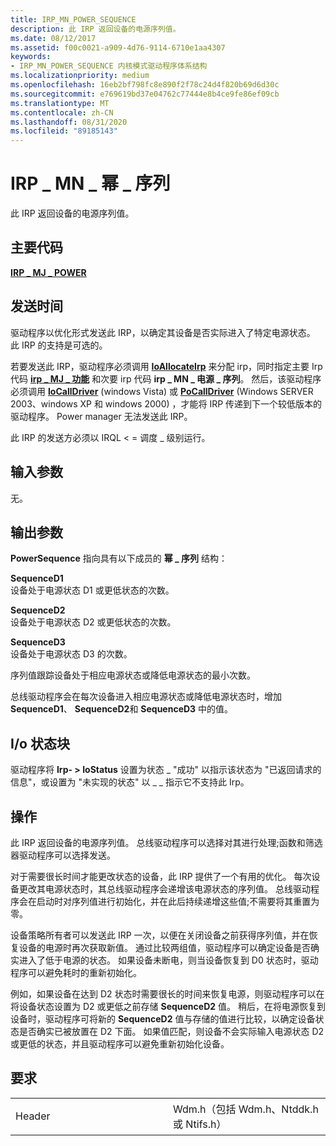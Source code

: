 ```yaml
---
title: IRP_MN_POWER_SEQUENCE
description: 此 IRP 返回设备的电源序列值。
ms.date: 08/12/2017
ms.assetid: f00c0021-a909-4d76-9114-6710e1aa4307
keywords:
- IRP_MN_POWER_SEQUENCE 内核模式驱动程序体系结构
ms.localizationpriority: medium
ms.openlocfilehash: 16eb2bf798fc8e890f2f78c24d4f820b69d6d30c
ms.sourcegitcommit: e769619bd37e04762c77444e8b4ce9fe86ef09cb
ms.translationtype: MT
ms.contentlocale: zh-CN
ms.lasthandoff: 08/31/2020
ms.locfileid: "89185143"
---
```

# <a name="irp_mn_power_sequence"></a>IRP \_ MN \_ 幂 \_ 序列


此 IRP 返回设备的电源序列值。

<a name="major-code"></a>主要代码
----------

[**IRP \_ MJ \_ POWER**](irp-mj-power.md)

<a name="when-sent"></a>发送时间
---------

驱动程序以优化形式发送此 IRP，以确定其设备是否实际进入了特定电源状态。 此 IRP 的支持是可选的。

若要发送此 IRP，驱动程序必须调用 [**IoAllocateIrp**](/windows-hardware/drivers/ddi/wdm/nf-wdm-ioallocateirp) 来分配 irp，同时指定主要 Irp 代码 [**irp \_ MJ \_ 功能**](irp-mj-power.md) 和次要 irp 代码 **irp \_ MN \_ 电源 \_ 序列**。 然后，该驱动程序必须调用 [**IoCallDriver**](/windows-hardware/drivers/ddi/wdm/nf-wdm-iocalldriver) (windows Vista) 或 [**PoCallDriver**](/windows-hardware/drivers/ddi/ntifs/nf-ntifs-pocalldriver) (Windows SERVER 2003、windows XP 和 windows 2000) ，才能将 IRP 传递到下一个较低版本的驱动程序。 Power manager 无法发送此 IRP。

此 IRP 的发送方必须以 IRQL &lt; = 调度 \_ 级别运行。

## <a name="input-parameters"></a>输入参数


无。

## <a name="output-parameters"></a>输出参数


**PowerSequence** 指向具有以下成员的 **幂 \_ 序列** 结构：

<a href="" id="sequenced1"></a>**SequenceD1**  
设备处于电源状态 D1 或更低状态的次数。

<a href="" id="sequenced2"></a>**SequenceD2**  
设备处于电源状态 D2 或更低状态的次数。

<a href="" id="sequenced3"></a>**SequenceD3**  
设备处于电源状态 D3 的次数。

序列值跟踪设备处于相应电源状态或降低电源状态的最小次数。

总线驱动程序会在每次设备进入相应电源状态或降低电源状态时，增加 **SequenceD1**、 **SequenceD2**和 **SequenceD3** 中的值。

## <a name="io-status-block"></a>I/o 状态块


驱动程序将 **Irp- &gt; IoStatus** 设置为状态 \_ "成功" 以指示该状态为 "已返回请求的信息"，或设置为 "未实现的状态" 以 \_ \_ 指示它不支持此 Irp。

<a name="operation"></a>操作
---------

此 IRP 返回设备的电源序列值。 总线驱动程序可以选择对其进行处理;函数和筛选器驱动程序可以选择发送。

对于需要很长时间才能更改状态的设备，此 IRP 提供了一个有用的优化。 每次设备更改其电源状态时，其总线驱动程序会递增该电源状态的序列值。 总线驱动程序会在启动时对序列值进行初始化，并在此后持续递增这些值;不需要将其重置为零。

设备策略所有者可以发送此 IRP 一次，以便在关闭设备之前获得序列值，并在恢复设备的电源时再次获取新值。 通过比较两组值，驱动程序可以确定设备是否确实进入了低于电源的状态。 如果设备未断电，则当设备恢复到 D0 状态时，驱动程序可以避免耗时的重新初始化。

例如，如果设备在达到 D2 状态时需要很长的时间来恢复电源，则驱动程序可以在将设备状态设置为 D2 或更低之前存储 **SequenceD2** 值。 稍后，在将电源恢复到设备时，驱动程序可将新的 **SequenceD2** 值与存储的值进行比较，以确定设备状态是否确实已被放置在 D2 下面。 如果值匹配，则设备不会实际输入电源状态 D2 或更低的状态，并且驱动程序可以避免重新初始化设备。

<a name="requirements"></a>要求
------------

<table>
<colgroup>
<col width="50%" />
<col width="50%" />
</colgroup>
<tbody>
<tr class="odd">
<td><p>Header</p></td>
<td>Wdm.h（包括 Wdm.h、Ntddk.h 或 Ntifs.h）</td>
</tr>
</tbody>
</table>

 

